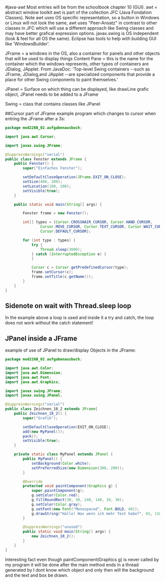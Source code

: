 #java-awt
Most entries will be from the schoolbook chapter 10 (GUI).
awt = abstract window toolkit
awt is part of the collection JFC (Java Fondation Classes).
Note awt uses OS specific representation, so a button in Windows or Linux will not look the same, awt uses "Peer-Ansatz" in contrast to other classes in JFC which will use a different approach like Swing classes and may have better grafical expression options. javax.swing is OS independent (look & feel for all OS the same). Eclipse has tools to help with building GUI like 'WindowsBuilder'.

JFrame = a windows in the OS, also a container for panels and other objects that will be used to display things
Content Pane = this is the name for the container which the windows represents, other types of containers are JDialog, JApplet. From JavaDoc: 'Top-level Swing containers --such as JFrame, JDialog,and JApplet --are specialized components that provide a place for other Swing components to paint themselves.'

JPanel = Surface on which thing can be displayed, like drawLine grafic object, JPanel needs to be added to a JFrame

Swing = class that contains classes like JPanel

##Cursor part of JFrame
example program which changes to cursor when entring the JFrame after a 3s:
``` Java
package mod226B_02.aufgabenausbuch;

import java.awt.Cursor;

import javax.swing.JFrame;

@SuppressWarnings("serial")
public class Fenster extends JFrame {
	public Fenster() {
		super("Einfaches Fenster");

		setDefaultCloseOperation(JFrame.EXIT_ON_CLOSE);
		setSize(400, 200);
		setLocation(100, 100);
		setVisible(true);
	}

	public static void main(String[] args) {

		Fenster frame = new Fenster();

		int[] types = {Cursor.CROSSHAIR_CURSOR, Cursor.HAND_CURSOR, 
				Cursor.MOVE_CURSOR, Cursor.TEXT_CURSOR, Cursor.WAIT_CURSOR, 
				Cursor.DEFAULT_CURSOR};

		for (int type : types) {
			try {
				Thread.sleep(3000);
			} catch (InterruptedException e) {
			}

			Cursor c = Cursor.getPredefinedCursor(type);
			frame.setCursor(c);
			frame.setTitle(c.getName());
		}
	}
}
```

## Sidenote on wait with Thread.sleep loop
In the example above a loop is used and inside it a try and catch, the loop does not work without the catch statement!

## JPanel inside a JFrame
example of use of JPanel to draw/display Objects in the JFrame:
``` Java
package mod226B_02.aufgabenausbuch;

import java.awt.Color;
import java.awt.Dimension;
import java.awt.Font;
import java.awt.Graphics;

import javax.swing.JFrame;
import javax.swing.JPanel;

@SuppressWarnings("serial")
public class Zeichnen_10_2 extends JFrame{
	public Zeichnen_10_2() {
		super("Grafik");

		setDefaultCloseOperation(EXIT_ON_CLOSE);
		add(new MyPanel());
		pack();
		setVisible(true);
	}

	private static class MyPanel extends JPanel {
		public MyPanel() {
			setBackground(Color.white);
			setPreferredSize(new Dimension(300, 200));
		}

		@Override
		protected void paintComponent(Graphics g) {
			super.paintComponent(g);
			g.setColor(Color.red);
			g.fillRoundRect(30, 30, 240, 140, 30, 30);
			g.setColor(Color.gray);
			g.setFont(new Font("Monospaced", Font.BOLD, 48));
			g.drawString("Hallo! Was wenn ich mehr Text habe?", 65, 110);
		}

		@SuppressWarnings("unused")
		public static void main(String[] args) {
			new Zeichnen_10_2();
		}
	}
}
```
Interesting fact even though paintComponent(Graphics g) is never called by my program it will be done after the main method ends in a thread generated by I dont know which object and only then will the background and the text and box be drawn.


